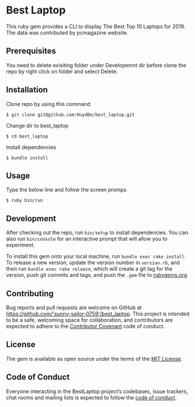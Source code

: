 # Best Laptop

This ruby gem provides a CLI to display The Best Top 10 Laptops for 2019. 
The data was contributed by pcmagazine website.

## Prerequisites

You need to delete exisiting folder under Developemnt dir before clone the repo 
by right click on folder and select Delete.

## Installation

Clone repo by using this command

    $ git clone git@github.com:HuydDo/best_laptop.git

Change dir to best_laptop 
   
    $ cd best_laptop
    
Install dependencies

    $ bundle install

## Usage

Type the below line and follow the screen promps

    $ ruby bin/run

## Development

After checking out the repo, run `bin/setup` to install dependencies. You can also run `bin/console` for an interactive prompt that will allow you to experiment.

To install this gem onto your local machine, run `bundle exec rake install`. To release a new version, update the version number in `version.rb`, and then run `bundle exec rake release`, which will create a git tag for the version, push git commits and tags, and push the `.gem` file to [rubygems.org](https://rubygems.org).

## Contributing

Bug reports and pull requests are welcome on GitHub at https://github.com/'sunny-sailor-0759'/best_laptop. This project is intended to be a safe, welcoming space for collaboration, and contributors are expected to adhere to the [Contributor Covenant](http://contributor-covenant.org) code of conduct.

## License

The gem is available as open source under the terms of the [MIT License](https://opensource.org/licenses/MIT).

## Code of Conduct

Everyone interacting in the BestLaptop project’s codebases, issue trackers, chat rooms and mailing lists is expected to follow the [code of conduct](https://github.com/'sunny-sailor-0759'/best_laptop/blob/master/CODE_OF_CONDUCT.md).
